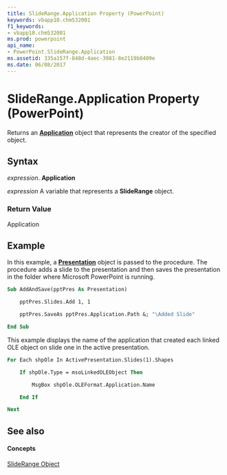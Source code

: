 ```yaml
---
title: SlideRange.Application Property (PowerPoint)
keywords: vbapp10.chm532001
f1_keywords:
- vbapp10.chm532001
ms.prod: powerpoint
api_name:
- PowerPoint.SlideRange.Application
ms.assetid: 335a157f-848d-4aec-3981-8e2119b8409e
ms.date: 06/08/2017
---
```



# SlideRange.Application Property (PowerPoint)

Returns an **[Application](application-object-powerpoint.md)** object that represents the creator of the specified object.


## Syntax

 _expression_. **Application**

 _expression_ A variable that represents a **SlideRange** object.


### Return Value

Application


## Example

In this example, a **[Presentation](presentation-object-powerpoint.md)** object is passed to the procedure. The procedure adds a slide to the presentation and then saves the presentation in the folder where Microsoft PowerPoint is running.


```vb
Sub AddAndSave(pptPres As Presentation)

    pptPres.Slides.Add 1, 1

    pptPres.SaveAs pptPres.Application.Path &; "\Added Slide"

End Sub
```

This example displays the name of the application that created each linked OLE object on slide one in the active presentation.




```vb
For Each shpOle In ActivePresentation.Slides(1).Shapes

    If shpOle.Type = msoLinkedOLEObject Then

        MsgBox shpOle.OLEFormat.Application.Name

    End If

Next
```


## See also


#### Concepts


[SlideRange Object](sliderange-object-powerpoint.md)

